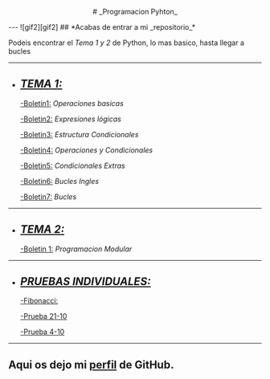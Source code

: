 <p align="center">
  # _Programacion Pyhton_
</p>
---
![gif2][gif2]
## *Acabas de entrar a mi _repositorio_*

Podeis encontrar el _Tema 1 y 2_ de Python, lo mas basico, hasta llegar a bucles

---

- ## [*TEMA 1:*][tema1]

  [-Boletin1:][boletin1]
    _*Operaciones basicas*_
    
  [-Boletin2:][boletin2]
    _*Expresiones lógicas*_
    
  [-Boletin3:][boletin3]
    _*Estructura Condicionales*_
    
  [-Boletin4:][boletin4]
  _*Operaciones y Condicionales*_
  
  [-Boletin5:][boletin5]
  _*Condicionales Extras*_
  
  [-Boletin6:][boletin6]
  _*Bucles Ingles*_
  
  [-Boletin7:][boletin7]
  _*Bucles*_
---
- ## [*TEMA 2:*][tema2]

  [-Boletin 1:][boletin1_2]
  _*Programacion Modular*_
  
---
- ## [*PRUEBAS INDIVIDUALES:*][pruebas]

  [-Fibonacci:][fibonacci]
  
  [-Prueba 21-10][prueba1]
  
  [-Prueba 4-10][prueba2]

--- 
Aqui os dejo mi [perfil][perfil] de GitHub.
---
















[tema1]:https://github.com/RafaMoreno10/programacion_python2022/tree/master/Tema1_programacionEstructurada
[boletin1]:https://github.com/RafaMoreno10/programacion_python2022/blob/master/Tema1_programacionEstructurada/Boletin1_operacionesBasicas.py
[boletin2]:https://github.com/RafaMoreno10/programacion_python2022/blob/master/Tema1_programacionEstructurada/Boletin2_expresionesLogicas.py
[boletin3]:https://github.com/RafaMoreno10/programacion_python2022/blob/master/Tema1_programacionEstructurada/Boletin3_estructurasCondicionales.py
[boletin4]:https://github.com/RafaMoreno10/programacion_python2022/blob/master/Tema1_programacionEstructurada/Boletin4_operacion_Y_condicionales.py
[perfil]:https://github.com/RafaMoreno10
[gif2]:https://c.tenor.com/PqXSml4qJZkAAAAC/sabe-una-cosa-skippy.gif
[boletin5]:https://github.com/RafaMoreno10/programacion_python2022/tree/master/Tema1_programacionEstructurada/Boletin5_condicionalesExtras
[boletin6]:https://github.com/RafaMoreno10/programacion_python2022/tree/master/Tema1_programacionEstructurada/Boletin6_bucles_ingles
[boletin7]:https://github.com/RafaMoreno10/programacion_python2022/tree/master/Tema1_programacionEstructurada/Boletin7_bucles
[tema2]:https://github.com/RafaMoreno10/programacion_python2022/tree/master/Tema2
[boletin1_2]:https://github.com/RafaMoreno10/programacion_python2022/tree/master/Tema2/Boletin_1_programacionModular
[pruebas]:https://github.com/RafaMoreno10/programacion_python2022/tree/master/PruebasIndividuales
[fibonacci]:https://github.com/RafaMoreno10/programacion_python2022/blob/master/PruebasIndividuales/fibonacci.py
[prueba1]:https://github.com/RafaMoreno10/programacion_python2022/blob/master/PruebasIndividuales/Prueba_21oct.py
[prueba2]:https://github.com/RafaMoreno10/programacion_python2022/blob/master/PruebasIndividuales/Prueba_4_oct.py

